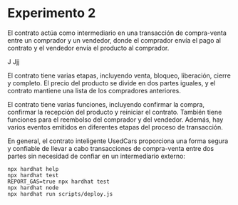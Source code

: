 # Experimento 2
El contrato actúa como intermediario en una transacción de compra-venta entre un comprador y un vendedor, donde el comprador envía el pago al contrato y el vendedor envía el producto al comprador.

J
Jjj


El contrato tiene varias etapas, incluyendo venta, bloqueo, liberación, cierre y completo. El precio del producto se divide en dos partes iguales, y el contrato mantiene una lista de los compradores anteriores.

El contrato tiene varias funciones, incluyendo confirmar la compra, confirmar la recepción del producto y reiniciar el contrato. También tiene funciones para el reembolso del comprador y del vendedor. Además, hay varios eventos emitidos en diferentes etapas del proceso de transacción.

En general, el contrato inteligente UsedCars proporciona una forma segura y confiable de llevar a cabo transacciones de compra-venta entre dos partes sin necesidad de confiar en un intermediario externo:

```shell
npx hardhat help
npx hardhat test
REPORT_GAS=true npx hardhat test
npx hardhat node
npx hardhat run scripts/deploy.js
```
